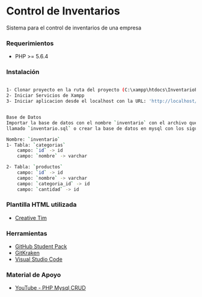 # Control de Inventarios

Sistema para el control de inventarios de una empresa

### Requerimientos

* PHP >= 5.6.4

### Instalación

```sh
 
1- Clonar proyecto en la ruta del proyecto (C:\xampp\htdocs\InventarioPHP)
2- Iniciar Servicios de Xampp
3- Iniciar aplicacion desde el localhost con la URL: 'http://localhost/InventarioPHP'


Base de Datos
Importar la base de datos con el nombre `inventario` con el archivo que esta en la carpeta InventarioPHP, 
llamado `inventario.sql` o crear la base de datos en mysql con los siguientes datos

Nombre: `inventario`
1- Tabla: `categorias`
    campo: `id` -> id
    campo: `nombre` -> varchar

2- Tabla: `productos` 
    campo: `id` -> id
    campo: `nombre` -> varchar
    campo: `categoria_id` -> id
    campo: `cantidad` -> id

```

### Plantilla HTML utilizada

* <a href="https://www.creative-tim.com/product/paper-dashboard-2">Creative Tim</a>

### Herramientas

* <a href="https://education.github.com/pack">GitHub Student Pack</a>
* <a href="https://www.gitkraken.com/">GitKraken</a>
* <a href="https://code.visualstudio.com/">Visual Studio Code</a>

### Material de Apoyo

* <a href="https://www.youtube.com/watch?v=pn2v9lPakHQ&ab_channel=Fazt">YouTube - PHP Mysql CRUD</a>
